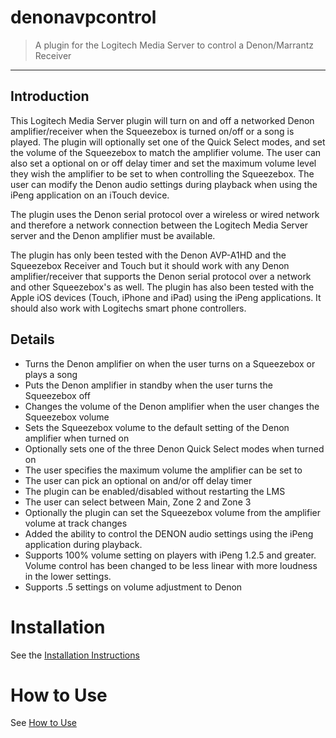 # denonavpcontrol
> A plugin for the Logitech Media Server to control a Denon/Marrantz Receiver

---

## Introduction
This Logitech Media Server plugin will turn on and off a networked Denon amplifier/receiver when the Squeezebox is turned on/off or a song is played. The plugin will optionally set one of the Quick Select modes, and set the volume of the Squeezebox to match the amplifier volume. The user can also set a optional on or off delay timer and set the maximum volume level they wish the amplifier to be set to when controlling the Squeezebox. The user can modify the Denon audio settings during playback when using the iPeng application on an iTouch device.

The plugin uses the Denon serial protocol over a wireless or wired network and therefore a network connection between the Logitech Media Server server and the Denon amplifier must be available.

The plugin has only been tested with the Denon AVP-A1HD and the Squeezebox Receiver and Touch but it should work with any Denon amplifier/receiver that supports the Denon serial protocol over a network and other Squeezebox's as well. The plugin has also been tested with the Apple iOS devices (Touch, iPhone and iPad) using the iPeng applications. It should also work with Logitechs smart phone controllers.

## Details
  * Turns the Denon amplifier on when the user turns on a Squeezebox or plays a song
  * Puts the Denon amplifier in standby when the user turns the Squeezebox off
  * Changes the volume of the Denon amplifier when the user changes the Squeezebox volume
  * Sets the Squeezebox volume to the default setting of the Denon amplifier when turned on
  * Optionally sets one of the three Denon Quick Select modes when turned on
  * The user specifies the maximum volume the amplifier can be set to
  * The user can pick an optional on and/or off delay timer
  * The plugin can be enabled/disabled without restarting the LMS
  * The user can select between Main, Zone 2 and Zone 3
  * Optionally the plugin can set the Squeezebox volume from the amplifier volume at track changes
  * Added the ability to control the DENON audio settings using the iPeng application during playback.
  * Supports 100% volume setting on players with iPeng 1.2.5 and greater.  Volume control has been changed to be less linear with more loudness in the lower settings.
  * Supports .5 settings on volume adjustment to Denon
  
# Installation
See the [Installation Instructions](https://github.com/aesculus/denonavpcontrol/blob/master/wiki/InstallationInstructions.wiki)

# How to Use
See [How to Use](https://github.com/aesculus/denonavpcontrol/blob/master/wiki/HowToUse.wiki)
